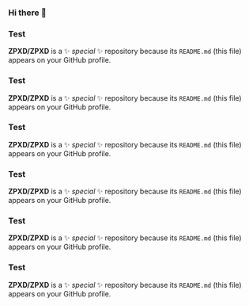 ### Hi there 👋

### Test

**ZPXD/ZPXD** is a ✨ _special_ ✨ repository because its `README.md` (this file) appears on your GitHub profile.

### Test

**ZPXD/ZPXD** is a ✨ _special_ ✨ repository because its `README.md` (this file) appears on your GitHub profile.

### Test

**ZPXD/ZPXD** is a ✨ _special_ ✨ repository because its `README.md` (this file) appears on your GitHub profile.

### Test

**ZPXD/ZPXD** is a ✨ _special_ ✨ repository because its `README.md` (this file) appears on your GitHub profile.

### Test

**ZPXD/ZPXD** is a ✨ _special_ ✨ repository because its `README.md` (this file) appears on your GitHub profile.

### Test

**ZPXD/ZPXD** is a ✨ _special_ ✨ repository because its `README.md` (this file) appears on your GitHub profile.

<!--
**ZPXD/ZPXD** is a ✨ _special_ ✨ repository because its `README.md` (this file) appears on your GitHub profile.

### Test
Here are some ideas to get you started:

- 🔭 I’m currently working on ...
- 🌱 I’m currently learning ...
- 👯 I’m looking to collaborate on ...
- 🤔 I’m looking for help with ...
- 💬 Ask me about ...
- 📫 How to reach me: ...
- 😄 Pronouns: ...
- ⚡ Fun fact: ...
-->
